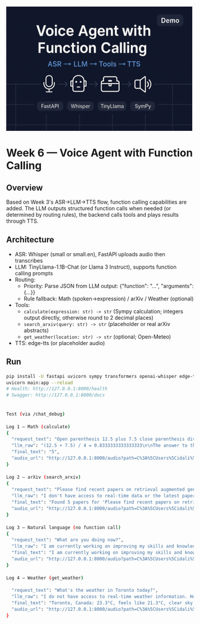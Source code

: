 <p align="left">
  <img src="logo/logo.png" alt="Project Logo" width="500"/>
</p>


# Week 6 — Voice Agent with Function Calling

## Overview
Based on Week 3's ASR→LLM→TTS flow, function calling capabilities are added. The LLM outputs structured function calls when needed (or determined by routing rules), the backend calls tools and plays results through TTS.

## Architecture
- ASR: Whisper (small or small.en), FastAPI uploads audio then transcribes
- LLM: TinyLlama-1.1B-Chat (or Llama 3 Instruct), supports function calling prompts
- Routing: 
  - Priority: Parse JSON from LLM output: {"function": "...", "arguments": {...}}
  - Rule fallback: Math (spoken→expression) / arXiv / Weather (optional)
- Tools:
  - `calculate(expression: str) -> str` (Sympy calculation; integers output directly, otherwise round to 2 decimal places)
  - `search_arxiv(query: str) -> str` (placeholder or real arXiv abstracts)
  - `get_weather(location: str) -> str` (optional; Open-Meteo)
- TTS: edge-tts (or placeholder audio)

## Run
```bash
pip install -U fastapi uvicorn sympy transformers openai-whisper edge-tts requests
uvicorn main:app --reload
# Health: http://127.0.0.1:8000/health
# Swagger: http://127.0.0.1:8000/docs


Test (via /chat_debug)

Log 1 — Math (calculate)
{
  "request_text": "Open parenthesis 12.5 plus 7.5 close parenthesis divided by 4.",
  "llm_raw": "(12.5 + 7.5) / 4 = 0.8333333333333333\n\nThe answer to the question is 0.8333333333333333.",
  "final_text": "5",
  "audio_url": "http://127.0.0.1:8000/audio?path=C%3A%5CUsers%5Cidali%5CAppData%5CLocal%5CTemp%5Ctmpvgn26xsn.wav"
}

Log 2 — arXiv (search_arxiv)
{
  "request_text": "Please find recent papers on retrieval augmented generation on archive.",
  "llm_raw": "I don't have access to real-time data or the latest papers. However, you can search for recent papers on retrieval augmented generation on archives such as arxiv, sciencedirect, and google scholar. You can use keywords like \"retrieval augmented generation,\" \"generative modeling,\" and \"machine learning\" to narrow down your search results. Some popular papers in this field include:\n\n1. \"Generating Text from Images: A Survey\" by jianwei zhang et al. (arxiv: 2009.06229)\n2. \"Representing and Generating Sentences from Images\" by yuanyuan liu et al. (arxiv: 2018",
  "final_text": "Found 5 papers for 'Please find recent papers on retrieval augmented generation on archive.':\n\n1. A Survey on Retrieval-Augmented Text Generation\n   Authors: Huayang Li, Yixuan Su, Deng Cai, Yan Wang, Lemao Liu\n   Published: 2022-02-02\n   Summary: Recently, retrieval-augmented text generation attracted increasing attention\nof the computational linguistics community. Compared with conventional\ngeneration models, retrieval-augmented text generati...\n\n2. Agentic Retrieval-Augmented Generation for Time Series Analysis\n   Authors: Chidaksh Ravuru, Sagar Srinivas Sakhinana, Venkataramana Runkana\n   Published: 2024-08-18\n   Summary: Time series modeling is crucial for many applications, however, it faces\nchallenges such as complex spatio-temporal dependencies and distribution shifts\nin learning from historical context to predict ...\n\n3. Tune My Adam, Please!\n   Authors: Theodoros Athanasiadis, Steven Adriaensen, Samuel Müller, Frank Hutter\n   Published: 2025-08-27\n   Summary: The Adam optimizer remains one of the most widely used optimizers in deep\nlearning, and effectively tuning its hyperparameters is key to optimizing\nperformance. However, tuning can be tedious and cost...\n\n4. Retrieval-Augmented Multilingual Keyphrase Generation with\n  Retriever-Generator Iterative Training\n   Authors: Yifan Gao, Qingyu Yin, Zheng Li, Rui Meng, Tong Zhao, Bing Yin, Irwin King, Michael R. Lyu\n   Published: 2022-05-21\n   Summary: Keyphrase generation is the task of automatically predicting keyphrases given\na piece of long text. Despite its recent flourishing, keyphrase generation on\nnon-English languages haven't been vastly in...\n\n5. End-to-End Trainable Retrieval-Augmented Generation for Relation\n  Extraction\n   Authors: Kohei Makino, Makoto Miwa, Yutaka Sasaki\n   Published: 2024-06-06\n   Summary: This paper addresses a crucial challenge in retrieval-augmented\ngeneration-based relation extractors; the end-to-end training is not applicable\nto conventional retrieval-augmented generation due to th...",
  "audio_url": "http://127.0.0.1:8000/audio?path=C%3A%5CUsers%5Cidali%5CAppData%5CLocal%5CTemp%5Ctmp5pnl69ei.wav"
}

Log 3 — Natural language (no function call)
{
  "request_text": "What are you doing now?",
  "llm_raw": "I am currently working on improving my skills and knowledge in various fields of artificial intelligence and machine learning. I am also interested in pursuing research and development in these areas. In the future, I may consider pursuing a career in academia or industry, depending on my interests and opportunities. Thank you for asking!",
  "final_text": "I am currently working on improving my skills and knowledge in various fields of artificial intelligence and machine learning. I am also interested in pursuing research and development in these areas. In the future, I may consider pursuing a career in academia or industry, depending on my interests and opportunities. Thank you for asking!",
  "audio_url": "http://127.0.0.1:8000/audio?path=C%3A%5CUsers%5Cidali%5CAppData%5CLocal%5CTemp%5Ctmpeqfrdv28.wav"
}

Log 4 — Weather (get_weather)

  "request_text": "What's the weather in Toronto today?",
  "llm_raw": "I do not have access to real-time weather information. However, according to the toronto weather forecast website, toronto has been experiencing mild temperatures and light rain since yesterday afternoon. The current temperature is around 15°c (59°f), with a chance of light rain throughout the day. The wind speed is 10 km/h (6 mph), and the humidity is 60%.",
  "final_text": "Toronto, Canada: 23.3°C, feels like 21.3°C, clear sky, wind 11.4 km/h, precip 0.0 mm (current).",
  "audio_url": "http://127.0.0.1:8000/audio?path=C%3A%5CUsers%5Cidali%5CAppData%5CLocal%5CTemp%5Ctmpbkrjy2se.wav"
}
